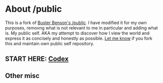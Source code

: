 # About /public

This is a fork of
[Buster Benson's /public](https://github.com/busterbenson/public).  I have
modified it for my own purposes, removng what is not relevant to me in
particular and adding what is. My public self. AKA my attempt to discover how
I view the world and express it as concisely and honestly as
possible. [Let me know](mailto:busterbenson@gmail.com?subject=/public) if you
fork this and maintain own public self repository.

## START HERE: [Codex](Codex.md)

## Other misc
